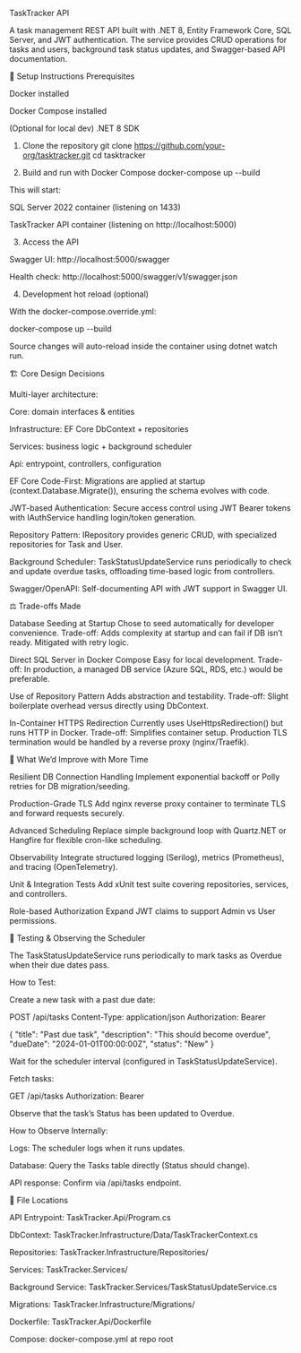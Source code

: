 TaskTracker API

A task management REST API built with .NET 8, Entity Framework Core, SQL Server, and JWT authentication.
The service provides CRUD operations for tasks and users, background task status updates, and Swagger-based API documentation.

🚀 Setup Instructions
Prerequisites

Docker
 installed

Docker Compose
 installed

(Optional for local dev) .NET 8 SDK

1. Clone the repository
git clone https://github.com/your-org/tasktracker.git
cd tasktracker

2. Build and run with Docker Compose
docker-compose up --build


This will start:

SQL Server 2022 container (listening on 1433)

TaskTracker API container (listening on http://localhost:5000)

3. Access the API

Swagger UI: http://localhost:5000/swagger

Health check: http://localhost:5000/swagger/v1/swagger.json

4. Development hot reload (optional)

With the docker-compose.override.yml:

docker-compose up --build


Source changes will auto-reload inside the container using dotnet watch run.

🏗 Core Design Decisions

Multi-layer architecture:

Core: domain interfaces & entities

Infrastructure: EF Core DbContext + repositories

Services: business logic + background scheduler

Api: entrypoint, controllers, configuration

EF Core Code-First:
Migrations are applied at startup (context.Database.Migrate()), ensuring the schema evolves with code.

JWT-based Authentication:
Secure access control using JWT Bearer tokens with IAuthService handling login/token generation.

Repository Pattern:
IRepository<T> provides generic CRUD, with specialized repositories for Task and User.

Background Scheduler:
TaskStatusUpdateService runs periodically to check and update overdue tasks, offloading time-based logic from controllers.

Swagger/OpenAPI:
Self-documenting API with JWT support in Swagger UI.

⚖️ Trade-offs Made

Database Seeding at Startup
Chose to seed automatically for developer convenience.
Trade-off: Adds complexity at startup and can fail if DB isn’t ready. Mitigated with retry logic.

Direct SQL Server in Docker Compose
Easy for local development.
Trade-off: In production, a managed DB service (Azure SQL, RDS, etc.) would be preferable.

Use of Repository Pattern
Adds abstraction and testability.
Trade-off: Slight boilerplate overhead versus directly using DbContext.

In-Container HTTPS Redirection
Currently uses UseHttpsRedirection() but runs HTTP in Docker.
Trade-off: Simplifies container setup. Production TLS termination would be handled by a reverse proxy (nginx/Traefik).

🔮 What We’d Improve with More Time

Resilient DB Connection Handling
Implement exponential backoff or Polly retries for DB migration/seeding.

Production-Grade TLS
Add nginx reverse proxy container to terminate TLS and forward requests securely.

Advanced Scheduling
Replace simple background loop with Quartz.NET or Hangfire for flexible cron-like scheduling.

Observability
Integrate structured logging (Serilog), metrics (Prometheus), and tracing (OpenTelemetry).

Unit & Integration Tests
Add xUnit test suite covering repositories, services, and controllers.

Role-based Authorization
Expand JWT claims to support Admin vs User permissions.

🧪 Testing & Observing the Scheduler

The TaskStatusUpdateService runs periodically to mark tasks as Overdue when their due dates pass.

How to Test:

Create a new task with a past due date:

POST /api/tasks
Content-Type: application/json
Authorization: Bearer <your-jwt>

{
  "title": "Past due task",
  "description": "This should become overdue",
  "dueDate": "2024-01-01T00:00:00Z",
  "status": "New"
}


Wait for the scheduler interval (configured in TaskStatusUpdateService).

Fetch tasks:

GET /api/tasks
Authorization: Bearer <your-jwt>


Observe that the task’s Status has been updated to Overdue.

How to Observe Internally:

Logs: The scheduler logs when it runs updates.

Database: Query the Tasks table directly (Status should change).

API response: Confirm via /api/tasks endpoint.

📂 File Locations

API Entrypoint: TaskTracker.Api/Program.cs

DbContext: TaskTracker.Infrastructure/Data/TaskTrackerContext.cs

Repositories: TaskTracker.Infrastructure/Repositories/

Services: TaskTracker.Services/

Background Service: TaskTracker.Services/TaskStatusUpdateService.cs

Migrations: TaskTracker.Infrastructure/Migrations/

Dockerfile: TaskTracker.Api/Dockerfile

Compose: docker-compose.yml at repo root
